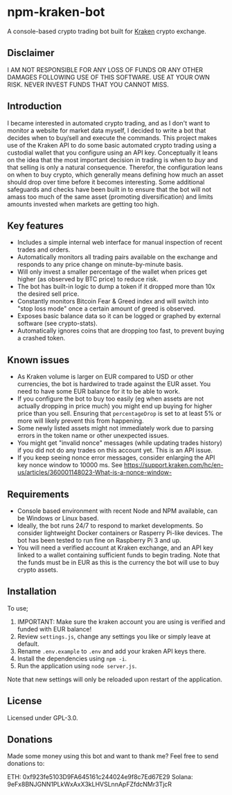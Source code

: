 # npm-kraken-bot

A console-based crypto trading bot built for [Kraken](https://www.kraken.com) crypto exchange. 

## Disclaimer 

I AM NOT RESPONSIBLE FOR ANY LOSS OF FUNDS OR ANY OTHER DAMAGES FOLLOWING USE OF THIS SOFTWARE. USE AT YOUR OWN RISK. NEVER INVEST FUNDS THAT YOU CANNOT MISS.

## Introduction

I became interested in automated crypto trading, and as I don't want to monitor a website for market data myself, I decided to write a bot that decides when to buy/sell and execute the commands. This project makes use of the Kraken API to do some basic automated crypto trading using a custodial wallet that you configure using an API key. Conceptually it leans on the idea that the most important decision in trading is when to *buy* and that selling is only a natural consequence. Therefor, the configuration leans on when to buy crypto, which generally means defining how much an asset should drop over time before it becomes interesting. Some additional safeguards and checks have been built in to ensure that the bot will not amass too much of the same asset (promoting diversification) and limits amounts invested when markets are getting too high.

## Key features

* Includes a simple internal web interface for manual inspection of recent trades and orders.
* Automatically monitors all trading pairs available on the exchange and responds to any price change on minute-by-minute basis.
* Will only invest a smaller percentage of the wallet when prices get higher (as observed by BTC price) to reduce risk. 
* The bot has built-in logic to dump a token if it dropped more than 10x the desired sell price. 
* Constantly monitors Bitcoin Fear & Greed index and will switch into "stop loss mode" once a certain amount of greed is observed. 
* Exposes basic balance data so it can be logged or graphed by external software (see crypto-stats).
* Automatically ignores coins that are dropping too fast, to prevent buying a crashed token. 

## Known issues

* As Kraken volume is larger on EUR compared to USD or other currencies, the bot is hardwired to trade against the EUR asset. You need to have some EUR balance for it to be able to work.
* If you configure the bot to buy too easily (eg when assets are not actually dropping in price much) you might end up buying for higher price than you sell. Ensuring that `percentageDrop` is set to at least 5% or more will likely prevent this from happening. 
* Some newly listed assets might not immediately work due to parsing errors in the token name or other unexpected issues.
* You might get "invalid nonce" messages (while updating trades history) if you did not do any trades on this account yet. This is an API issue.
* If you keep seeing nonce error messages, consider enlarging the API key nonce window to 10000 ms. See https://support.kraken.com/hc/en-us/articles/360001148023-What-is-a-nonce-window-

## Requirements

* Console based environment with recent Node and NPM available, can be Windows or Linux based. 
* Ideally, the bot runs 24/7 to respond to market developments. So consider lightweight Docker containers or Rasperry Pi-like devices. The bot has been tested to run fine on Raspberry Pi 3 and up. 
* You will need a verified account at Kraken exchange, and an API key linked to a wallet containing sufficient funds to begin trading. Note that the funds must be in EUR as this is the currency the bot will use to buy crypto assets.

## Installation

To use; 

1. IMPORTANT: Make sure the kraken account you are using is verified and funded with EUR balance!
2. Review `settings.js`, change any settings you like or simply leave at default.
3. Rename `.env.example` to `.env` and add your kraken API keys there. 
4. Install the dependencies using `npm -i`.
5. Run the application using `node server.js`.

Note that new settings will only be reloaded upon restart of the application. 

## License

Licensed under GPL-3.0.

## Donations

Made some money using this bot and want to thank me? Feel free to send donations to:

ETH: 0xf923fe5103D9FA645161c244024e9f8c7Ed67E29
Solana: 9eFx8BNJGNN1PLkWxAxX3kLHVSLnnApFZfdcNMr3TjcR
